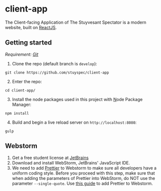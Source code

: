 # client-app
The Client-facing Application of The Stuyvesant Spectator is a modern website, built on [ReactJS](https://github.com/facebook/react).

## Getting started
_Requirement: [Git](https://help.github.com/articles/set-up-git/)_
1. Clone the repo (default branch is `develop`): 
```
git clone https://github.com/stuyspec/client-app
```
2. Enter the repo: 
```
cd client-app/
```
3. Install the node packages used in this project with <u>N</u>ode Package Manager: 
```
npm install
```
4. Build and begin a live reload server on `http://localhost:8080`: 
```
gulp
```

## Webstorm
1. Get a free student license at [JetBrains](https://www.jetbrains.com/student/)
2. Download and install WebStorm, JetBrains' JavaScript IDE.
3. We need to add [Prettier](https://github.com/prettier/prettier) to Webstorm to make sure all developers have a uniform coding style. Before you proceed with this step, make sure that when adding the parameters of Prettier into WebStorm, do NOT use the parameter `--single-quote`. Use [this guide](https://medium.com/@jm90mm/adding-prettier-to-webstorm-a218eeec04d2) to add Prettier to Webstorm.
